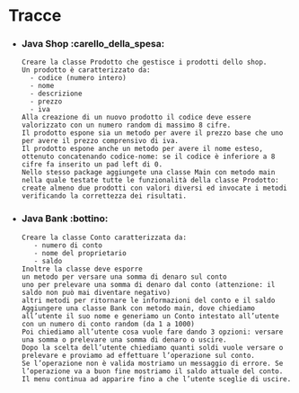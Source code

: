 # Tracce
* ### Java Shop :carello_della_spesa:
      Creare la classe Prodotto che gestisce i prodotti dello shop.
      Un prodotto è caratterizzato da:
        - codice (numero intero)
        - nome
        - descrizione
        - prezzo
        - iva
      Alla creazione di un nuovo prodotto il codice deve essere valorizzato con un numero random di massimo 8 cifre.
      Il prodotto espone sia un metodo per avere il prezzo base che uno per avere il prezzo comprensivo di iva.
      Il prodotto espone anche un metodo per avere il nome esteso, ottenuto concatenando codice-nome: se il codice è inferiore a 8 cifre fa inserito un pad left di 0.
      Nello stesso package aggiungete una classe Main con metodo main nella quale testate tutte le funzionalità della classe Prodotto: create almeno due prodotti con valori diversi ed invocate i metodi verificando la correttezza dei risultati.
* ### Java Bank :bottino:
      Creare la classe Conto caratterizzata da:
         - numero di conto
         - nome del proprietario
         - saldo
      Inoltre la classe deve esporre
      un metodo per versare una somma di denaro sul conto
      uno per prelevare una somma di denaro dal conto (attenzione: il saldo non può mai diventare negativo)
      altri metodi per ritornare le informazioni del conto e il saldo
      Aggiungere una classe Bank con metodo main, dove chiediamo all’utente il suo nome e generiamo un Conto intestato all’utente con un numero di conto random (da 1 a 1000)
      Poi chiediamo all’utente cosa vuole fare dando 3 opzioni: versare una somma o prelevare una somma di denaro o uscire.
      Dopo la scelta dell’utente chiediamo quanti soldi vuole versare o prelevare e proviamo ad effettuare l’operazione sul conto.
      Se l’operazione non è valida mostriamo un messaggio di errore. Se l’operazione va a buon fine mostriamo il saldo attuale del conto. Il menu continua ad apparire fino a che l’utente sceglie di uscire.

    
